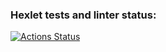 ### Hexlet tests and linter status:
[![Actions Status](https://github.com/EgorSheff/go-project-242/actions/workflows/hexlet-check.yml/badge.svg)](https://github.com/EgorSheff/go-project-242/actions)